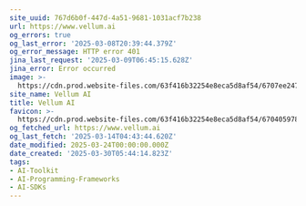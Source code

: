 ```yaml
---
site_uuid: 767d6b0f-447d-4a51-9681-1031acf7b238
url: https://www.vellum.ai
og_errors: true
og_last_error: '2025-03-08T20:39:44.379Z'
og_error_message: HTTP error 401
jina_last_request: '2025-03-09T06:45:15.628Z'
jina_error: Error occurred
image: >-
  https://cdn.prod.website-files.com/63f416b32254e8eca5d8af54/6707ee2470a50824ef97102f_home-page-cover.png
site_name: Vellum AI
title: Vellum AI
favicon: >-
  https://cdn.prod.website-files.com/63f416b32254e8eca5d8af54/670405978c3b31a77bed0c6f_Favicon.png
og_fetched_url: https://www.vellum.ai
og_last_fetch: '2025-03-14T04:43:44.620Z'
date_modified: 2025-03-24T00:00:00.000Z
date_created: '2025-03-30T05:44:14.823Z'
tags:
- AI-Toolkit
- AI-Programming-Frameworks
- AI-SDKs
---
```







































































































































































































































































































































































































































